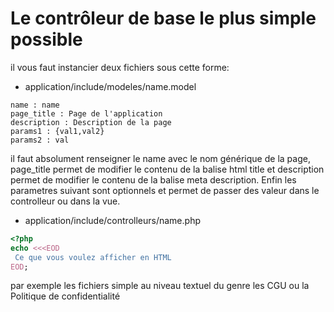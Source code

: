 # Le contrôleur de base le plus simple possible

il vous faut instancier deux fichiers sous cette forme:

* application/include/modeles/name.model
```
name : name
page_title : Page de l'application
description : Description de la page
params1 : {val1,val2}
params2 : val
```
il faut absolument renseigner le name avec le nom générique de la page, page_title permet de modifier le contenu de la balise html title et description permet de modifier le contenu de la balise meta description. Enfin les parametres suivant sont optionnels et permet de passer des valeur dans le controlleur ou dans la vue.

* application/include/controlleurs/name.php
```php
<?php
echo <<<EOD
 Ce que vous voulez afficher en HTML
EOD;
```
par exemple les fichiers simple au niveau textuel du genre les CGU ou la Politique de confidentialité